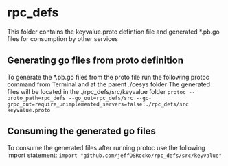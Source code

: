 # rpc_defs

This folder contains the keyvalue.proto defintion file and generated *.pb.go files for consumption by other services

## Generating go files from proto definition
To generate the *.pb.go files from the proto file run the following protoc command from Terminal and at the parent ./cesys folder
The generated files will be located in the ./rpc_defs/src/keyvalue folder
`protoc --proto_path=rpc_defs --go_out=rpc_defs/src --go-grpc_out=require_unimplemented_servers=false:./rpc_defs/src keyvalue.proto`

## Consuming the generated go files
To consume the generated files after running protoc use the following import statement:
`import "github.com/jeffOSRocko/rpc_defs/src/keyvalue"`